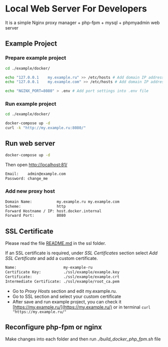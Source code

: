 # Local Web Server For Developers

It is a simple Nginx proxy manager + php-fpm + mysql + phpmyadmin web server

## Example Project

### Prepare example project

```bash
cd ./example/docker/

echo "127.0.0.1    my.example.ru" >> /etc/hosts # Add domain IP address into /etc/hosts file
echo "127.0.0.1    my.example.com" >> /etc/hosts # Add domain IP address into /etc/hosts file

echo "NGINX_PORT=8080" > .env # Add port settings into .env file
```

### Run example project

```bash
cd ./example/docker/

docker-compose up -d
curl -k "http://my.example.ru:8080/"
```

## Run web server

```bash
docker-compose up -d
```

Then open [http://localhost:81/](http://localhost:81/)

```bash
Email:    admin@example.com
Password: change_me
```

### Add new proxy host

```bash
Domain Name:           my.example.ru my.example.com
Scheme:                http
Forward Hostname / IP: host.docker.internal
Forward Port:          8080
```

## SSL Certificate

Please read the file [README.md](./ssl/README.md) in the ssl folder.

If an SSL certificate is required, under *SSL Certificates* section select *Add SSL Certificate* and add a custom certificate.

```bash
Name:                     my-example-ru
Certificate Key:          ./ssl/example/example.key
Certificate:              ./ssl/example/example.crt
Intermediate Certificate: ./ssl/example/root_ca.pem
```

* Go to *Proxy Hosts* section and edit my.example.ru.
* Go to SSL section and select your custom certificate
* After save and run example project, you can check it [https://my.example.ru/](https://my.example.ru/) or in terminal ```curl "https://my.example.ru/"```

## Reconfigure php-fpm or nginx

Make changes into each folder and then run *./build_docker_php_fpm.sh* file
